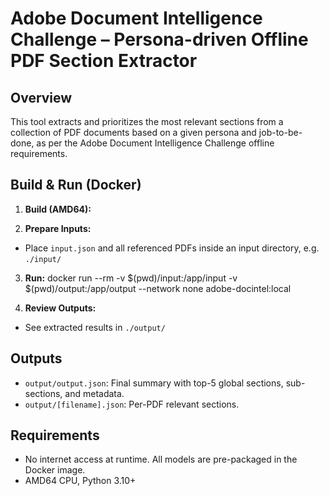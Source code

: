 # Adobe Document Intelligence Challenge – Persona-driven Offline PDF Section Extractor

## Overview

This tool extracts and prioritizes the most relevant sections from a collection of PDF documents based on a given persona and job-to-be-done, as per the Adobe Document Intelligence Challenge offline requirements.

## Build & Run (Docker)

1. **Build (AMD64):**

2. **Prepare Inputs:**
- Place `input.json` and all referenced PDFs inside an input directory, e.g. `./input/`

3. **Run:**
docker run --rm
-v $(pwd)/input:/app/input
-v $(pwd)/output:/app/output
--network none
adobe-docintel:local

4. **Review Outputs:**
- See extracted results in `./output/`

## Outputs

- `output/output.json`: Final summary with top-5 global sections, sub-sections, and metadata.
- `output/[filename].json`: Per-PDF relevant sections.

## Requirements

- No internet access at runtime. All models are pre-packaged in the Docker image.
- AMD64 CPU, Python 3.10+
